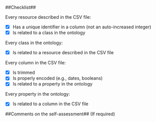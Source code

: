 ##Checklist##

 Every resource described in the CSV file:

 - [X] Has a unique identifier in a column (not an auto-increased integer)
 - [X] Is related to a class in the ontology

 Every class in the ontology:

 - [X] Is related to a resource described in the CSV file

 Every column in the CSV file:

 - [X] Is trimmed
 - [X] Is properly encoded (e.g., dates, booleans)
 - [X] Is related to a property in the ontology

 Every property in the ontology:

 - [X] Is related to a column in the CSV file

 ##Comments on the self-assessment##
 (If required)
